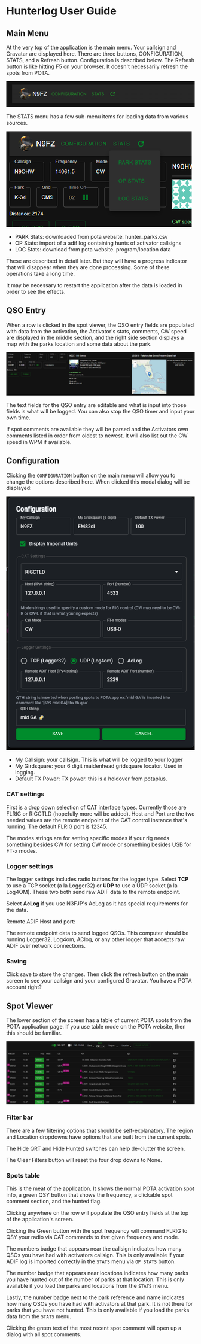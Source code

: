 # Hunterlog User Guide

## Main Menu

At the very top of the application is the main menu. Your callsign and Gravatar
are displayed here. There are three buttons, CONFIGURATION, STATS, and a Refresh
button. Configuration is described below. The Refresh button is like hitting F5
on your browser. It doesn't necessarily refresh the spots from POTA.

![Main Menu](img/app_bar.png)

The STATS menu has a few sub-menu items for loading data from various sources.

![Stats Menu](img/stats.png)

- PARK Stats: downloaded from pota website. hunter_parks.csv
- OP Stats: import of a adif log containing hunts of activator callsigns
- LOC Stats: download from pota website. program/location data

These are described in detail later. But they will have a progress indicator that
will disappear when they are done processing. Some of these operations take a long
time.

It may be necessary to restart the application after the data is loaded in order
to see the effects.

## QSO Entry

When a row is clicked in the spot viewer, the QSO entry fields are populated with
data from the activation, the Activator's stats, comments, CW speed are displayed
in the middle section, and the right side section displays a map with the parks
location and some data about the park.

![QSO Entry](img/qso_entry.png)

The text fields for the QSO entry are editable and what is input into those fields
is what will be logged. You can also stop the QSO timer and input your own time.

If spot comments are available they will be parsed and the Activators own comments
listed in order from oldest to newest. It will also list out the CW speed in WPM
if available.

## Configuration

Clicking the `CONFIGURATION` button on the main menu will allow you to change
the options described here. When clicked this modal dialog will be displayed:

![Configuration options](img/config.png)

- My Callsign: your callsign. This is what will be logged to your logger
- My Girdsquare: your 6 digit maidenhead gridsquare locator. Used in logging.
- Default TX Power: TX power. this is a holdover from potaplus.

### CAT settings 
First is a drop down selection of CAT interface types. Currently those
are FLRIG or RIGCTLD (hopefully more will be added). Host and Port are the two needed values are the remote endpoint of the CAT control instance that's running. The default FLRIG port is 12345.

The modes strings are for setting specific modes if your rig needs something
besides CW for setting CW mode or something besides USB for FT-x modes.

### Logger settings

The logger settings includes radio buttons for the logger type. Select **TCP**  to use a TCP socket (a la Logger32) or **UDP** to use a UDP socket (a la Log4OM). These two both send raw ADIF data to the remote endpoint. 

Select **AcLog** if you use N3FJP's AcLog as it has special requirements for the data.

Remote ADIF Host and port:

The remote endpoint data to send logged QSOs. This computer should be running Logger32, Log4om, AClog, or any other logger that accepts raw ADIF over network connections.

### Saving

Click save to store the changes. Then click the refresh button on the main 
screen to see your callsign and your configured Gravatar. You have a POTA 
account right?

## Spot Viewer

The lower section of the screen has a table of current POTA spots from the POTA
application page. If you use table mode on the POTA website, then this should be
familiar.

![Spot viewer screenshot](img/spot_viewer.png)

### Filter bar

There are a few filtering options that should be self-explanatory. The region
and Location dropdowns have options that are built from the current spots.

The Hide QRT and Hide Hunted switches can help de-clutter the screen. 

The Clear Filters button will reset the four drop downs to None.

### Spots table

This is the meat of the application. It shows the normal POTA activation spot 
info, a green QSY button that shows the frequency, a clickable spot comment 
section, and the hunted flag.

Clicking anywhere on the row will populate the QSO entry fields at the top of
the application's screen.

Clicking the Green button with the spot frequency will command FLRIG to QSY your
radio via CAT commands to that given frequency and mode.

The numbers badge that appears near the callsign indicates how many QSOs you have
had with activators callsign. This is only available if your ADIF log is imported correctly in the `STATS` menu via `OP STATS` button.

The number badge that appears near locations indicates how many parks you have hunted
out of the number of parks at that location. This is only available if you load
the parks and locations from the `STATS` menu.

Lastly, the number badge next to the park reference and name indicates how many
QSOs you have had with activators at that park. It is not there for parks that 
you have not hunted. This is only available if you load the parks data from the
`STATS` menu.

Clicking the green text of the most recent spot comment will open up a dialog 
with all spot comments.